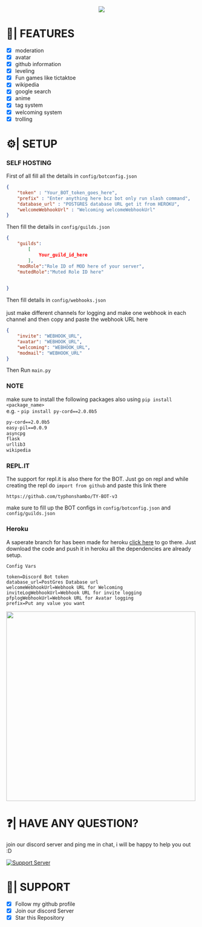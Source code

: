<center><img src="https://capsule-render.vercel.app/api?type=waving&color=gradient&height=200&section=header&text=TY BOT&fontSize=80&fontAlignY=35&animation=twinkling&fontColor=gradient" /></center>

# 🧩| FEATURES
- [x] moderation
- [x] avatar
- [x] github information
- [x] leveling
- [x] Fun games like tictaktoe
- [x] wikipedia
- [x] google search
- [x] anime
- [x] tag system
- [x] welcoming system
- [x] trolling

# ⚙️| SETUP
### SELF HOSTING
First of all fill all the details in `config/botconfig.json`

```json
{
    "token" : "Your_BOT_token_goes_here",
    "prefix" : "Enter anything here bcz bot only run slash command",
    "database_url" : "POSTGRES database URL get it from HEROKU",
    "welcomeWebhookUrl" : "Welcoming welcomeWebhookUrl"
}
```
Then fill the details in `config/guilds.json`
```json
{
    "guilds":
        [
            Your_guild_id_here
        ],
    "modRole":"Role ID of MOD here of your server",
    "mutedRole":"Muted Role ID here"

    
}
```
Then fill details in `config/webhooks.json`
</br> </br> just make different channels for logging and make one webhook in each channel and then copy and paste the webhook URL here
```json
{
    "invite": "WEBHOOK_URL",
    "avatar": "WEBHOOK_URL",
    "welcoming": "WEBHOOK_URL",
    "modmail": "WEBHOOK_URL"
}
```
Then Run `main.py`

### NOTE
make sure to install the following packages also using `pip install <package_name>` 
<br>e.g. - `pip install py-cord==2.0.0b5`
```txt
py-cord==2.0.0b5
easy-pil==0.0.9
asyncpg
flask
urllib3
wikipedia
```
### REPL.IT
The support for repl.it is also there for the BOT. Just go on repl and while creating the repl do `import from github` and paste this link there 
```
https://github.com/typhonshambo/TY-BOT-v3
```

make sure to fill up the BOT configs in `config/botconfig.json` and `config/guilds.json`

### Heroku 
A saperate branch for has been made for heroku [click here](https://github.com/typhonshambo/TY-BOT-v3/tree/heroku) to go there. Just download the code and push it in heroku all the dependencies are already setup.

`Config Vars`
```
token=Discord Bot token
database_url=PostGres Database url
welcomeWebhookUrl=Webhook URL for Welcoming
inviteLogWebhookUrl=Webhook URL for invite logging
pfplogWebhookUrl=Webhook URL for Avatar logging
prefix=Put any value you want
```
<img src="https://i.imgur.com/siMd1xt.png" width=500>

# ❓| HAVE ANY QUESTION?
join our discord server and ping me in chat, i will be happy to help you out :D

[![Support Server](https://discord.com/api/guilds/556197206147727391/widget.png?style=banner2)](https://discord.gg/m5mSyTV7RR)

# 🙌| SUPPORT
- [x] Follow my github profile
- [x] Join our discord Server
- [x] Star this Repository